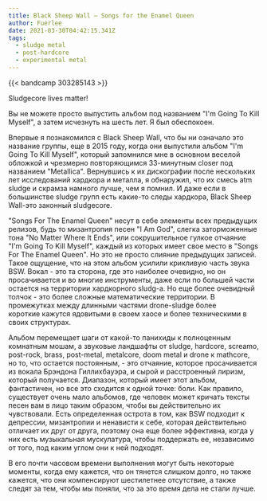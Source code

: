 ```yaml
---
title: Black Sheep Wall — Songs for the Enamel Queen
author: Fuerlee
date: 2021-03-30T04:42:15.341Z
tags:
  - sludge metal
  - post-hardcore
  - experimental metal
---
```

{{< bandcamp 303285143 >}}

Sludgecore lives matter!

Вы не можете просто выпустить альбом под названием "I'm Going To Kill Myself", а затем исчезнуть на шесть лет. Я был обеспокоен.

Впервые я познакомился с Black Sheep Wall, что бы ни означало это название группы, еще в 2015 году, когда они выпустили альбом "I'm Going To Kill Myself", который запомнился мне в основном веселой обложкой и чрезмерно повторяющимся 33-минутным closer под названием "Metallica". Вернувшись к их дискографии после нескольких лет исследований хардкора и металла, я обнаружил, что их смесь atm sludge и скрамза намного лучше, чем я помнил. И даже если в большинстве sludge групп есть какие-то следы хардкора, Black Sheep Wall-это законный sludgecore.

"Songs For The Enamel Queen" несут в себе элементы всех предыдущих релизов, будь то мизантропия песен "I Am God", слегка заторможенные тона "No Matter Where It Ends", или сокрушительное гулкое отчаяние "I'm Going To Kill Myself", каждый из которых имеет свое место в "Songs For The Enamel Queen". Но это не просто слияние предыдущих записей. Такое ощущение, что на этом альбом усилили крикливую часть звука BSW. Вокал - это та сторона, где это наиболее очевидно, но он просачивается и во многие инструменты, даже если по большей части остается на территории хардкорного sludg-а. Но еще более очевидный толчок - это более сложные математические территории. В промежутках между длинными частями drone-sludge более короткие кажутся ядовитыми в своем хаосе и более техническими в своих структурах.

Альбом перемещает шаги от какой-то панихиды к полноценным комнатным мошам, а звуковые ландшафты от sludge, hardcore, screamo, post-rock, brass, post-metal, metalcore, doom metal и drone к mathcore, но то, что остается постоянным, - это отчаяние, которое просачивается из вокала Брэндона Гиллихбауэра, и сырой и расстроенный лиризм, который получается. Диапазон, который имеет этот альбом, фантастичен, но все это сходится к одной точке: боли. Как правило, существует очень мало альбомов, где человек может кричать тексты песен вам в лицо таким образом, чтобы вы действительно их чувствовали. Есть определенная острота в том, как BSW подходит к депрессии, мизантропии и ненависти к себе, которая действительно отличает их друг от друга, поэтому она еще более эффективна, когда у них есть музыкальная мускулатура, чтобы поддержать ее, независимо от того, под каким углом они к ней подходят.

В его почти часовом времени выполнения могут быть некоторые моменты, когда ему кажется, что он тянется слишком долго, но также кажется, что они компенсируют шестилетнее отсутствие, а также следят за тем, чтобы мы поняли, что за это время дела не стали лучше.